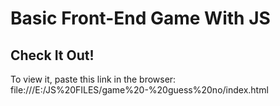 # Basic Front-End Game With JS 

## Check It Out!
To view it, paste this link in the browser:
<br>
file:///E:/JS%20FILES/game%20-%20guess%20no/index.html

